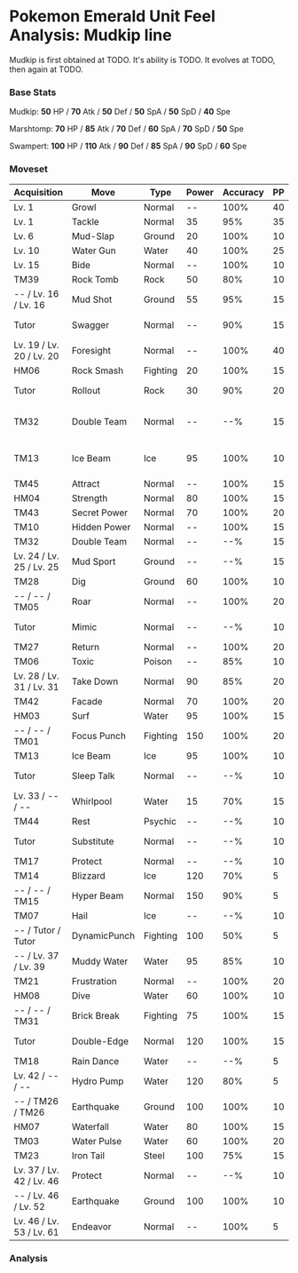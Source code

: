 # Pokemon Emerald Unit Feel Analysis: Mudkip line

Mudkip is first obtained at TODO. It's ability is TODO. It evolves at TODO, then again at TODO.

### Base Stats

Mudkip: **50** HP / **70** Atk / **50** Def / **50** SpA / **50** SpD / **40** Spe

Marshtomp: **70** HP / **85** Atk / **70** Def / **60** SpA / **70** SpD / **50** Spe

Swampert: **100** HP / **110** Atk / **90** Def / **85** SpA / **90** SpD / **60** Spe

### Moveset

|Acquisition             |Move        |Type    |Power|Accuracy|PP |Notes                    |
|---                     |---         |---     |---  |---     |---|---                      |
|Lv. 1                   |Growl       |Normal  |--   |100%    |40 |                         |
|Lv. 1                   |Tackle      |Normal  |35   |95%     |35 |                         |
|Lv. 6                   |Mud-Slap    |Ground  |20   |100%    |10 |                         |
|Lv. 10                  |Water Gun   |Water   |40   |100%    |25 |                         |
|Lv. 15                  |Bide        |Normal  |--   |100%    |10 |                         |
|TM39                    |Rock Tomb   |Rock    |50   |80%     |10 |                         |
|-- / Lv. 16 / Lv. 16    |Mud Shot    |Ground  |55   |95%     |15 |                         |
|Tutor                   |Swagger     |Normal  |--   |90%     |15 |Emerald only             |
|Lv. 19 / Lv. 20 / Lv. 20|Foresight   |Normal  |--   |100%    |40 |                         |
|HM06                    |Rock Smash  |Fighting|20   |100%    |15 |                         |
|Tutor                   |Rollout     |Rock    |30   |90%     |20 |Emerald only             |
|TM32                    |Double Team |Normal  |--   |--%     |15 |Buy at Game Corner       |
|TM13                    |Ice Beam    |Ice     |95   |100%    |10 |Buy at Game Corner       |
|TM45                    |Attract     |Normal  |--   |100%    |15 |                         |
|HM04                    |Strength    |Normal  |80   |100%    |15 |                         |
|TM43                    |Secret Power|Normal  |70   |100%    |20 |                         |
|TM10                    |Hidden Power|Normal  |--   |100%    |15 |                         |
|TM32                    |Double Team |Normal  |--   |--%     |15 |                         |
|Lv. 24 / Lv. 25 / Lv. 25|Mud Sport   |Ground  |--   |--%     |15 |                         |
|TM28                    |Dig         |Ground  |60   |100%    |10 |                         |
|-- / -- / TM05          |Roar        |Normal  |--   |100%    |20 |                         |
|Tutor                   |Mimic       |Normal  |--   |--%     |10 |Emerald only             |
|TM27                    |Return      |Normal  |--   |100%    |20 |                         |
|TM06                    |Toxic       |Poison  |--   |85%     |10 |                         |
|Lv. 28 / Lv. 31 / Lv. 31|Take Down   |Normal  |90   |85%     |20 |                         |
|TM42                    |Facade      |Normal  |70   |100%    |20 |                         |
|HM03                    |Surf        |Water   |95   |100%    |15 |                         |
|-- / -- / TM01          |Focus Punch |Fighting|150  |100%    |20 |                         |
|TM13                    |Ice Beam    |Ice     |95   |100%    |10 |                         |
|Tutor                   |Sleep Talk  |Normal  |--   |--%     |10 |Emerald only             |
|Lv. 33 / -- / --        |Whirlpool   |Water   |15   |70%     |15 |                         |
|TM44                    |Rest        |Psychic |--   |--%     |10 |                         |
|Tutor                   |Substitute  |Normal  |--   |--%     |10 |Emerald only             |
|TM17                    |Protect     |Normal  |--   |--%     |10 |                         |
|TM14                    |Blizzard    |Ice     |120  |70%     |5  |                         |
|-- / -- / TM15          |Hyper Beam  |Normal  |150  |90%     |5  |                         |
|TM07                    |Hail        |Ice     |--   |--%     |10 |                         |
|-- / Tutor / Tutor      |DynamicPunch|Fighting|100  |50%     |5  |Emerald only             |
|-- / Lv. 37 / Lv. 39    |Muddy Water |Water   |95   |85%     |10 |                         |
|TM21                    |Frustration |Normal  |--   |100%    |20 |                         |
|HM08                    |Dive        |Water   |60   |100%    |10 |                         |
|-- / -- / TM31          |Brick Break |Fighting|75   |100%    |15 |                         |
|Tutor                   |Double-Edge |Normal  |120  |100%    |15 |Emerald only             |
|TM18                    |Rain Dance  |Water   |--   |--%     |5  |                         |
|Lv. 42 / -- / --        |Hydro Pump  |Water   |120  |80%     |5  |                         |
|-- / TM26 / TM26        |Earthquake  |Ground  |100  |100%    |10 |                         |
|HM07                    |Waterfall   |Water   |80   |100%    |15 |                         |
|TM03                    |Water Pulse |Water   |60   |100%    |20 |                         |
|TM23                    |Iron Tail   |Steel   |100  |75%     |15 |                         |
|Lv. 37 / Lv. 42 / Lv. 46|Protect     |Normal  |--   |--%     |10 |                         |
|-- / Lv. 46 / Lv. 52    |Earthquake  |Ground  |100  |100%    |10 |                         |
|Lv. 46 / Lv. 53 / Lv. 61|Endeavor    |Normal  |--   |100%    |5  |                         |

### Analysis